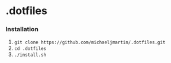 # .dotfiles

### Installation

1. `git clone https://github.com/michaeljmartin/.dotfiles.git`
2. `cd .dotfiles`
3. `./install.sh`
